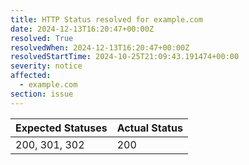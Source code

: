 ```yaml
---
title: HTTP Status resolved for example.com
date: 2024-12-13T16:20:47+00:00Z
resolved: True
resolvedWhen: 2024-12-13T16:20:47+00:00Z
resolvedStartTime: 2024-10-25T21:09:43.191474+00:00
severity: notice
affected:
  - example.com
section: issue
---
```


| Expected Statuses | Actual Status  |
|-------------------|----------------|
| 200, 301, 302 | 200 |
